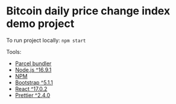 # Bitcoin daily price change index demo project

To run project locally:
`npm start`

Tools:

- [Parcel bundler](https://parceljs.org/)
- [Node.js ^16.9.1](https://nodejs.org/en/)
- [NPM](https://www.npmjs.com/)
- [Bootstrap ^5.1.1](https://getbootstrap.com/)
- [React ^17.0.2](https://reactjs.org/)
- [Prettier ^2.4.0](https://prettier.io/)
